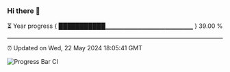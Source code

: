 ### Hi there 👋

⏳ Year progress { ███████████▁▁▁▁▁▁▁▁▁▁▁▁▁▁▁▁▁▁▁ } 39.00 %

---

⏰ Updated on Wed, 22 May 2024 18:05:41 GMT

![Progress Bar CI](https://github.com/liununu/liununu/workflows/Progress%20Bar%20CI/badge.svg)
